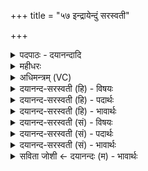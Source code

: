 +++
title = "५७ इन्द्रायेन्दुं सरस्वती"

+++
<details><summary>पदपाठः - दयानन्दादि</summary>

इन्द्रा॑य। इन्दु॑म्। सर॑स्वती। नरा॒शꣳसे॑न। न॒ग्नहु॑म्। अधा॑ताम्। अ॒श्विना॑। मधु॑। भे॒ष॒जम्। भि॒षजा॑। सु॒ते। ५७।
</details>

<details><summary>महीधरः</summary>

म०. आहूयते आजुह्वाना अर्थादिन्द्रमाह्वयन्ती सरस्वती अश्विना चेन्द्राय इन्द्रियाणि चक्षुरादीनि संदधुः । वीर्यं सामर्थ्यं च दधुः । इडाभिः पशुभिः सह इषमन्नं संदधुः । 'पशवो वा इडा' (१।८।१ । १२) इति श्रुतिः । ऊर्जं दध्यादि रयिं धनं च संदधुः । एतानि ददुरित्यर्थः ॥ ५८॥  
एकोनषष्टी।
</details>

<details><summary>अधिमन्त्रम् (VC)</summary>

- अश्विसरस्वतीन्द्रा देवताः
- विदर्भिर्ऋषिः
- अनुष्टुप्
- गान्धारः
</details>

<details><summary>दयानन्द-सरस्वती (हि) - विषयः</summary>

अब प्रधानता से वैद्यों के व्यवहार को कहते हैं ॥
</details>

<details><summary>दयानन्द-सरस्वती (हि) - पदार्थः</summary>

पदार्थान्वयभाषाः -  (अश्विना) वैद्यकविद्या में व्याप्त (भिषजा) उत्तम वैद्यजन (इन्द्राय) दुःखनाश के लिये (सुते) उत्पन्न हुए इस जगत् में (मधु) ज्ञानवर्द्धक कोमलतादि गुणयुक्त (भेषजम्) औषध को (अधाताम्) धारण करें और (नराशंसेन) मनुष्यों से स्तुति किये हुए वचन से (सरस्वती) प्रशस्तविद्यायुक्त वाणी (नग्नहुम्) आनन्द करानेवाले विषय को ग्रहण करनेवाले (इन्दुम्) ऐश्वर्य को धारण करें ॥५७ ॥
</details>

<details><summary>दयानन्द-सरस्वती (हि) - भावार्थः</summary>

भावार्थभाषाः -  वैद्य दो प्रकार के होते हैं−एक ज्वरादि शरीररोगों के नाशक चिकित्सा करनेहारे और दूसरे मन के रोग जो कि अविद्यादि मानस क्लेश हैं, उनके निवारण करनेहारे अध्यापक, उपदेशक हैं। जहाँ ये रहते हैं, वहाँ रोगों के विनाश से प्राणी लोग शरीर और मन के रोगों से छूटकर सुखी होते हैं ॥५७ ॥
</details>

<details><summary>दयानन्द-सरस्वती (सं) - विषयः</summary>

अथ प्राधान्येन भिषजां व्यवहारमाह ॥
</details>

<details><summary>दयानन्द-सरस्वती (सं) - पदार्थः</summary>

पदार्थान्वयभाषाः -  अश्विना भिषजेन्द्राय सुते मधु भेषजमधाताम्। नराशंसेन सरस्वती नग्नहुमिन्दुमादधातु ॥५७ ॥
</details>

<details><summary>दयानन्द-सरस्वती (सं) - भावार्थः</summary>

भावार्थभाषाः -  वैद्या द्विधा एके ज्वरादिशरीररोगाऽपहारकाश्चिकित्सकाः। अपरे मानसाविद्यादिरोगविनाशका अध्यापकोपदेशकास्सन्ति, यत्रैते वर्तन्ते तत्र रोगाणां विनाशात् सर्वे प्राणिन आधिव्याधिमुक्ता भूत्वा सुखिनो भवन्ति ॥५७ ॥
</details>

<details><summary>सविता जोशी ← दयानन्दः (म) - भावार्थः</summary>

भावार्थभाषाः -  वैद्य दोन प्रकारचे असतात. एक शरीरज्वर वगैरे निवारण करणारे वैद्य व दुसरे अविद्या वगैरे मानसिक क्लेशामुळे होणाऱ्या रोगाचे निवारण करणारे अध्यापक व उपदेशक. जेथे हे असतात तेथे शरीर व मनाचे रोग नाहिसे होऊन प्राणी होतात.
</details>